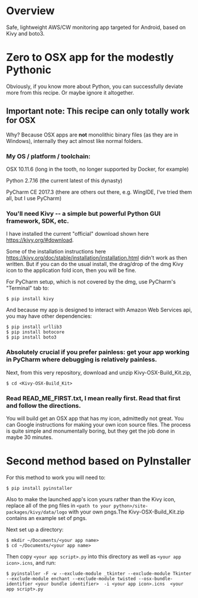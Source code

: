 # Overview
Safe, lightweight AWS/CW monitoring app targeted for Android, based on Kivy and boto3.

# Zero to OSX app for the modestly Pythonic
Obviously, if you know more about Python, you can successfully deviate more from this recipe. Or maybe ignore it altogether.

## Important note: This recipe can only totally work for OSX ##
Why? Because OSX apps are **not** monolithic binary files (as they are in Windows), internally they act almost like normal folders.

### My OS / platform / toolchain: ###
OSX 10.11.6 (long in the tooth, no longer supported by Docker, for example)

Python 2.7.16 (the current latest of this dynasty)

PyCharm CE 2017.3 (there are others out there, e.g. WingIDE, I've tried them all, but I use PyCharm)

### You'll need Kivy -- a simple but powerful Python GUI framework, SDK, etc. ###
I have installed the current "official" download shown here https://kivy.org/#download.

Some of the installation instructions here https://kivy.org/doc/stable/installation/installation.html didn't work as then written. But if you can do the usual install, the drag/drop of the dmg Kivy icon to the application fold icon, then you will be fine.

For PyCharm setup, which is not covered by the dmg, use PyCharm's "Terminal" tab to:
```
$ pip install kivy
```

And because my app is designed to interact with Amazon Web Services api, you may have other dependencies:
```
$ pip install urllib3
$ pip install botocore
$ pip install boto3
```

### Absolutely crucial if you prefer painless: get your app working in PyCharm where debugging is relatively painless. ###

Next, from this very repository, download and unzip Kivy-OSX-Build_Kit.zip, 
```
$ cd <Kivy-OSX-Build_Kit>
```

### Read READ_ME_FIRST.txt, I mean really first. Read that first and follow the directions. ###
You will build get an OSX app that has my icon, admittedly not great. You can Google instructions for making your own icon source files. The process is quite simple and monumentally boring, but they get the job done in maybe 30 minutes.

# Second method based on PyInstaller #
For this method to work you will need to:
```
$ pip install pyinstaller
```
Also to make the launched app's icon yours rather than the Kivy icon, replace all of the png files in `<path to your python>/site-packages/kivy/data/logo` with your own pngs.The Kivy-OSX-Build_Kit.zip contains an example set of pngs.
  
Next set up a directory:
```
$ mkdir ~/Documents/<your app name>
$ cd ~/Documents/<your app name>
```
Then copy `<your app script>.py` into this directory as well as `<your app icon>.icns`, and run:
```
$ pyinstaller -F -w --exclude-module _tkinter --exclude-module Tkinter --exclude-module enchant --exclude-module twisted --osx-bundle-identifier <your bundle identifier>  -i <your app icon>.icns  <your app script>.py
```
